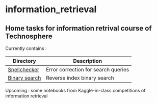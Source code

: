 # information_retrieval
## Home tasks for information retrival course of Technosphere

Currently contains :

Directory                 | Description
--------------------------|----------------------
[Spellchecker](https://github.com/ron1x1-abba/information_retrieval/tree/main/spellchecker) | Error correction for search queries
[Binary search](https://github.com/ron1x1-abba/information_retrieval/tree/main/binary_search) | Reverse index binary search

Upcoming : 
  some notebooks from Kaggle-in-class competitions of information retrieval
